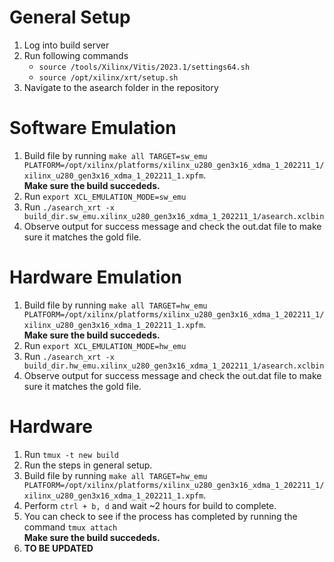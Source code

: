 # General Setup
1. Log into build server
2. Run following commands
   - `source /tools/Xilinx/Vitis/2023.1/settings64.sh`
   - `source /opt/xilinx/xrt/setup.sh`
3. Navigate to the asearch folder in the repository
  
# Software Emulation
1. Build file by running `make all TARGET=sw_emu PLATFORM=/opt/xilinx/platforms/xilinx_u280_gen3x16_xdma_1_202211_1/xilinx_u280_gen3x16_xdma_1_202211_1.xpfm`.  
**Make sure the build succededs.**
2. Run `export XCL_EMULATION_MODE=sw_emu`
3. Run `./asearch_xrt -x build_dir.sw_emu.xilinx_u280_gen3x16_xdma_1_202211_1/asearch.xclbin`
4. Observe output for success message and check the out.dat file to make sure it matches the gold file.

# Hardware Emulation
1. Build file by running `make all TARGET=hw_emu PLATFORM=/opt/xilinx/platforms/xilinx_u280_gen3x16_xdma_1_202211_1/xilinx_u280_gen3x16_xdma_1_202211_1.xpfm`.  
**Make sure the build succededs.**
2. Run `export XCL_EMULATION_MODE=hw_emu`
3. Run `./asearch_xrt -x build_dir.hw_emu.xilinx_u280_gen3x16_xdma_1_202211_1/asearch.xclbin`
4. Observe output for success message and check the out.dat file to make sure it matches the gold file.


# Hardware
1. Run `tmux -t new build`
2. Run the steps in general setup.
3. Build file by running `make all TARGET=hw_emu PLATFORM=/opt/xilinx/platforms/xilinx_u280_gen3x16_xdma_1_202211_1/xilinx_u280_gen3x16_xdma_1_202211_1.xpfm`.
4. Perform `ctrl + b, d` and wait ~2 hours for build to complete.
5. You can check to see if the process has completed by running the command `tmux attach`  
**Make sure the build succededs.**
6. **TO BE UPDATED**
